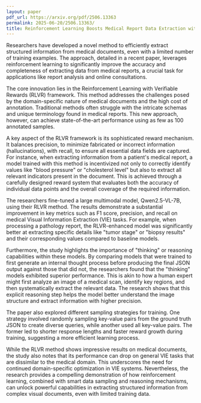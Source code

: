 ```yaml
---
layout: paper
pdf_url: https://arxiv.org/pdf/2506.13363
permalink: 2025-06-20/2506.13363/
title: Reinforcement Learning Boosts Medical Report Data Extraction with Limited Samples
---
```




Researchers have developed a novel method to efficiently extract structured information from medical documents, even with a limited number of training examples. The approach, detailed in a recent paper, leverages reinforcement learning to significantly improve the accuracy and completeness of extracting data from medical reports, a crucial task for applications like report analysis and online consultations.

The core innovation lies in the Reinforcement Learning with Verifiable Rewards (RLVR) framework. This method addresses the challenges posed by the domain-specific nature of medical documents and the high cost of annotation. Traditional methods often struggle with the intricate schemas and unique terminology found in medical reports. This new approach, however, can achieve state-of-the-art performance using as few as 100 annotated samples.

A key aspect of the RLVR framework is its sophisticated reward mechanism. It balances precision, to minimize fabricated or incorrect information (hallucinations), with recall, to ensure all essential data fields are captured. For instance, when extracting information from a patient's medical report, a model trained with this method is incentivized not only to correctly identify values like "blood pressure" or "cholesterol level" but also to extract all relevant indicators present in the document. This is achieved through a carefully designed reward system that evaluates both the accuracy of individual data points and the overall coverage of the required information.

The researchers fine-tuned a large multimodal model, Qwen2.5-VL-7B, using their RLVR method. The results demonstrate a substantial improvement in key metrics such as F1 score, precision, and recall on medical Visual Information Extraction (VIE) tasks. For example, when processing a pathology report, the RLVR-enhanced model was significantly better at extracting specific details like "tumor stage" or "biopsy results" and their corresponding values compared to baseline models.

Furthermore, the study highlights the importance of "thinking" or reasoning capabilities within these models. By comparing models that were trained to first generate an internal thought process before producing the final JSON output against those that did not, the researchers found that the "thinking" models exhibited superior performance. This is akin to how a human expert might first analyze an image of a medical scan, identify key regions, and then systematically extract the relevant data. The research shows that this explicit reasoning step helps the model better understand the image structure and extract information with higher precision.

The paper also explored different sampling strategies for training. One strategy involved randomly sampling key-value pairs from the ground truth JSON to create diverse queries, while another used all key-value pairs. The former led to shorter response lengths and faster reward growth during training, suggesting a more efficient learning process.

While the RLVR method shows impressive results on medical documents, the study also notes that its performance can drop on general VIE tasks that are dissimilar to the medical domain. This underscores the need for continued domain-specific optimization in VIE systems. Nevertheless, the research provides a compelling demonstration of how reinforcement learning, combined with smart data sampling and reasoning mechanisms, can unlock powerful capabilities in extracting structured information from complex visual documents, even with limited training data.
